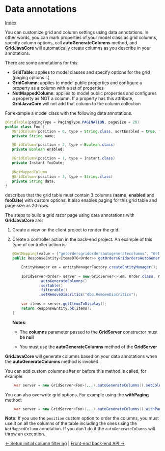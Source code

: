 # Data annotations

[Index](Documentation.md)

You can customize grid and column settings using data annotations. In other words, you can mark properties of your model class as grid columns, specify column options, call **autoGenerateColumns** method, and **GridJavaCore** will automatically create columns as you describe in your annotations.

There are some annotations for this:

* **GridTable**: applies to model classes and specify options for the grid (paging options...)
* **GridColumn**: applies to model public properties and configure a property as a column with a set of properties
* **NotMappedColumn**: applies to model public properties and configures a property as NOT a column. If a property has this attribute, **GridJavaCore** will not add that column to the column collection

For example a model class with the following data annotations:

```java
@GridTable(pagingType = PagingType.PAGINATION, pageSize = 20)
public class Foo {
   @GridColumn(position = 0, type = String.class, sortEnabled = true, filterEnabled = true)
   private String name;

   @GridColumn(position = 2, type = Boolean.class)
   private Boolean enabled;

   @GridColumn(position = 1, type = Instant.class)
   private Instant fooDate;
        
   @NotMappedColumn
   @GridColumn(position = 3, type = String.class)
   private String data;
}
```
describes that the grid table must contain 3 columns (**name**, **enabled** and **fooDate**) with custom options. It also enables paging for this grid table and page size as 20 rows.

The steps to build a grid razor page using data annotations with **GridJavaCore** are:

1. Create a view on the client project to render the grid.

2. Create a controller action in the back-end project. An example of this type of controller action is: 

    ```java
    @GetMapping(value = {"getordersgridordersautogeneratecolumns", "GetOrdersGridordersAutoGenerateColumns"}, produces = MediaType.APPLICATION_JSON_VALUE)
    public ResponseEntity<ItemsDTO<Order>> getOrdersGridordersAutoGenerateColumns(HttpServletRequest request) {
    
        EntityManager em = entityManagerFactory.createEntityManager();
            
        IGridServer<Order> server = new GridServer<>(em, Order.class, request.getParameterMap(), null)
                .autoGenerateColumns()
                .sortable()
                .filterable()
                .setRemoveDiacritics("dbo.RemoveDiacritics");
        
        var items = server.getItemsToDisplay();
        return ResponseEntity.ok(items);
    }
    ```

    **Notes**:
    * The **columns** parameter passed to the **GridServer** constructor must be **null**

    * You must use the **autoGenerateColumns** method of the **GridServer**

**GridJavaCore** will generate columns based on your data annotations when the **autoGenerateColumns** method is invoked. 

You can add custom columns after or before this method is called, for example:

```java
    var server = new GridServer<Foo>(...).autoGenerateColumns().setColumns(columns -> columns.add("child.Price", Double.class))
```

You can also overwrite grid options. For example using the **withPaging** method:

```java
    var server = new GridServer<Foo>(...).autoGenerateColumns().withPaging(10);
```

**Note:** If you use the ```position``` custom option to order the columns, you must use it on all the columns of the table including the ones using the ```NotMappedColumn``` annotation. If you don't do it the ```autoGenerateColumns``` will throw an exception.

[<- Setup initial column filtering](Setup_initial_column_filtering.md) | [Front-end back-end API ->](API.md)